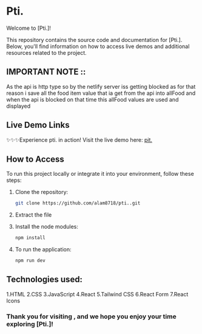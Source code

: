 # Pti.

Welcome to [Pti.]!

This repository contains the source code and documentation for [Pti.]. Below, you'll find information on how to access live demos and additional resources related to the project.

## IMPORTANT NOTE ::
As the api is http type so by the netlify server iss getting blocked as for that reason i save all the food item value that ia get from the api into allFood and when the api is blocked on that time this allFood values are used and displayed


## Live Demo Links
✨✨✨Experience pti. in action! 
Visit the live demo here: [pit.](https://ptiii.netlify.app/)

## How to Access

To run this project locally or integrate it into your environment, follow these steps:

1. Clone the repository:
   ```bash
   git clone https://github.com/alam8718/pti..git
2. Extract the file

3. Install the node modules:
   ```bash
   npm install
4. To run the application:
   ```bash
   npm run dev

## Technologies used:
  1.HTML
  2.CSS
  3.JavaScript
  4.React
  5.Tailwind CSS
  6.React Form
  7.React Icons



### Thank you for visiting , and we hope you enjoy your time exploring [Pti.]!



